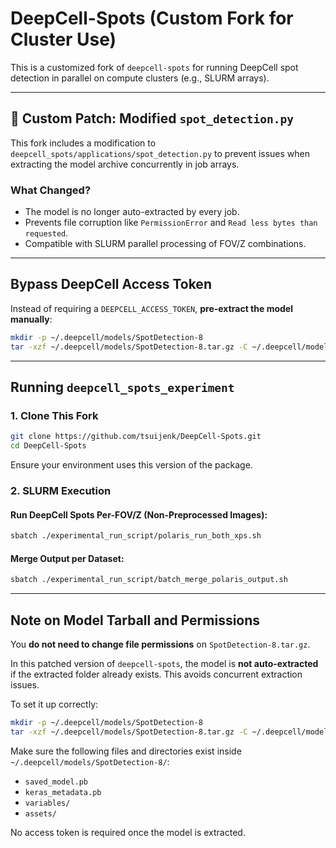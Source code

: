# DeepCell-Spots (Custom Fork for Cluster Use)

This is a customized fork of `deepcell-spots` for running DeepCell spot detection in parallel on compute clusters (e.g., SLURM arrays).

---

## 🔧 Custom Patch: Modified `spot_detection.py`

This fork includes a modification to `deepcell_spots/applications/spot_detection.py` to prevent issues when extracting the model archive concurrently in job arrays.

### What Changed?

- The model is no longer auto-extracted by every job.
- Prevents file corruption like `PermissionError` and `Read less bytes than requested`.
- Compatible with SLURM parallel processing of FOV/Z combinations.

---

## Bypass DeepCell Access Token

Instead of requiring a `DEEPCELL_ACCESS_TOKEN`, **pre-extract the model manually**:

```bash
mkdir -p ~/.deepcell/models/SpotDetection-8
tar -xzf ~/.deepcell/models/SpotDetection-8.tar.gz -C ~/.deepcell/models/SpotDetection-8
```

---

## Running `deepcell_spots_experiment`

### 1. Clone This Fork

```bash
git clone https://github.com/tsuijenk/DeepCell-Spots.git
cd DeepCell-Spots
```

Ensure your environment uses this version of the package.

### 2. SLURM Execution

#### Run DeepCell Spots Per-FOV/Z (Non-Preprocessed Images):

```bash
sbatch ./experimental_run_script/polaris_run_both_xps.sh
```

#### Merge Output per Dataset:

```bash
sbatch ./experimental_run_script/batch_merge_polaris_output.sh
```

---

## Note on Model Tarball and Permissions

You **do not need to change file permissions** on `SpotDetection-8.tar.gz`.

In this patched version of `deepcell-spots`, the model is **not auto-extracted** if the extracted folder already exists. This avoids concurrent extraction issues.

To set it up correctly:

```bash
mkdir -p ~/.deepcell/models/SpotDetection-8
tar -xzf ~/.deepcell/models/SpotDetection-8.tar.gz -C ~/.deepcell/models/SpotDetection-8
```

Make sure the following files and directories exist inside `~/.deepcell/models/SpotDetection-8/`:

- `saved_model.pb`
- `keras_metadata.pb`
- `variables/`
- `assets/`

No access token is required once the model is extracted.
